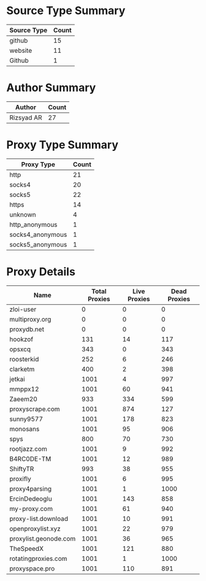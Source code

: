 # Source Type Summary

| Source Type | Count |
|-------------|-------|
| github | 15 |
| website | 11 |
| Github | 1 |


# Author Summary

| Author | Count |
|--------|-------|
| Rizsyad AR | 27 |


# Proxy Type Summary

| Proxy Type | Count |
|------------|-------|
| http | 21 |
| socks4 | 20 |
| socks5 | 22 |
| https | 14 |
| unknown | 4 |
| http_anonymous | 1 |
| socks4_anonymous | 1 |
| socks5_anonymous | 1 |


# Proxy Details

| Name | Total Proxies | Live Proxies | Dead Proxies |
|------|---------------|--------------|---------------|
| zloi-user | 0 | 0 | 0 |
| multiproxy.org | 0 | 0 | 0 |
| proxydb.net | 0 | 0 | 0 |
| hookzof | 131 | 14 | 117 |
| opsxcq | 343 | 0 | 343 |
| roosterkid | 252 | 6 | 246 |
| clarketm | 400 | 2 | 398 |
| jetkai | 1001 | 4 | 997 |
| mmppx12 | 1001 | 60 | 941 |
| Zaeem20 | 933 | 334 | 599 |
| proxyscrape.com | 1001 | 874 | 127 |
| sunny9577 | 1001 | 178 | 823 |
| monosans | 1001 | 95 | 906 |
| spys | 800 | 70 | 730 |
| rootjazz.com | 1001 | 9 | 992 |
| B4RC0DE-TM | 1001 | 12 | 989 |
| ShiftyTR | 993 | 38 | 955 |
| proxifly | 1001 | 6 | 995 |
| proxy4parsing | 1001 | 1 | 1000 |
| ErcinDedeoglu | 1001 | 143 | 858 |
| my-proxy.com | 1001 | 61 | 940 |
| proxy-list.download | 1001 | 10 | 991 |
| openproxylist.xyz | 1001 | 22 | 979 |
| proxylist.geonode.com | 1001 | 36 | 965 |
| TheSpeedX | 1001 | 121 | 880 |
| rotatingproxies.com | 1001 | 1 | 1000 |
| proxyspace.pro | 1001 | 110 | 891 |
